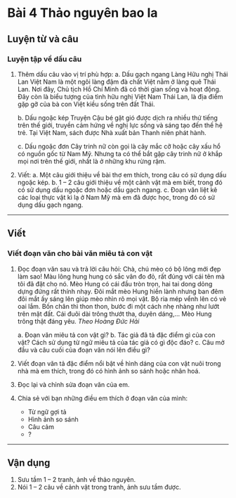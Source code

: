 # Bài 4 Thảo nguyên bao la

## Luyện từ và câu

### Luyện tập về dấu câu

1.  Thêm dấu câu vào vị trí phù hợp:
    a. Dấu gạch ngang
    Làng Hữu nghị Thái Lan Việt Nam là một ngôi làng đậm đà chất Việt nằm ở làng quê Thái Lan. Nơi đây, Chủ tịch Hồ Chí Minh đã có thời gian sống và hoạt động. Đây còn là biểu tượng của tình hữu nghị Việt Nam Thái Lan, là địa điểm gặp gỡ của bà con Việt kiều sống trên đất Thái.

    b. Dấu ngoặc kép
    Truyện Cậu bé gặt gió được dịch ra nhiều thứ tiếng trên thế giới, truyền cảm hứng về nghị lực sống và sáng tạo đến thế hệ trẻ. Tại Việt Nam, sách được Nhà xuất bản Thanh niên phát hành.

    c. Dấu ngoặc đơn
    Cây trinh nữ còn gọi là cây mắc cỡ hoặc cây xấu hổ có nguồn gốc từ Nam Mỹ. Nhưng ta có thể bắt gặp cây trinh nữ ở khắp mọi nơi trên thế giới, nhất là ở những khu rừng rậm.

2.  Viết:
    a. Một câu giới thiệu về bài thơ em thích, trong câu có sử dụng dấu ngoặc kép.
    b. 1 – 2 câu giới thiệu về một cảnh vật mà em biết, trong đó có sử dụng dấu ngoặc đơn hoặc dấu gạch ngang.
    c. Đoạn văn liệt kê các loại thực vật kì lạ ở Nam Mỹ mà em đã được học, trong đó có sử dụng dấu gạch ngang.

---

## Viết

### Viết đoạn văn cho bài văn miêu tả con vật

1.  Đọc đoạn văn sau và trả lời câu hỏi:
    Chà, chú mèo có bộ lông mới đẹp làm sao! Màu lông hung hung có sắc vân đo đỏ, rất đúng với cái tên mà tôi đã đặt cho nó. Mèo Hung có cái đầu tròn trọn, hai tai dong dỏng dựng đứng rất thính nhạy. Đôi mắt mèo Hung hiền lành nhưng ban đêm đôi mắt ấy sáng lên giúp mèo nhìn rõ mọi vật. Bộ ria mép vểnh lên có vẻ oai lắm. Bốn chân thì thon thon, bước đi một cách nhẹ nhàng như lướt trên mặt đất. Cái đuôi dài trông thướt tha, duyên dáng,... Mèo Hung trông thật đáng yêu.
    *Theo Hoàng Đức Hải*

    a. Đoạn văn miêu tả con vật gì?
    b. Tác giả đã tả đặc điểm gì của con vật? Cách sử dụng từ ngữ miêu tả của tác giả có gì độc đáo?
    c. Câu mở đầu và câu cuối của đoạn văn nói lên điều gì?

2.  Viết đoạn văn tả đặc điểm nổi bật về hình dáng của con vật nuôi trong nhà mà em thích, trong đó có hình ảnh so sánh hoặc nhân hoá.

3.  Đọc lại và chỉnh sửa đoạn văn của em.

4.  Chia sẻ với bạn những điều em thích ở đoạn văn của mình:
    *   Từ ngữ gợi tả
    *   Hình ảnh so sánh
    *   Câu cảm
    *   ?

---

## Vận dụng

1.  Sưu tầm 1 – 2 tranh, ảnh về thảo nguyên.
2.  Nói 1 – 2 câu về cảnh vật trong tranh, ảnh sưu tầm được.
